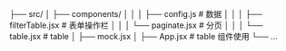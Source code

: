 ├── src/
│ ├── components/
│ │ │ ├── config.js # 数据
│ │ │ ├── filterTable.jsx # 表单操作栏
│ │ │ └── paginate.jsx # 分页
│ │ │ └── table.jsx # table
│ ├── mock.jsx
│ ├── App.jsx # table 组件使用
└── ...
